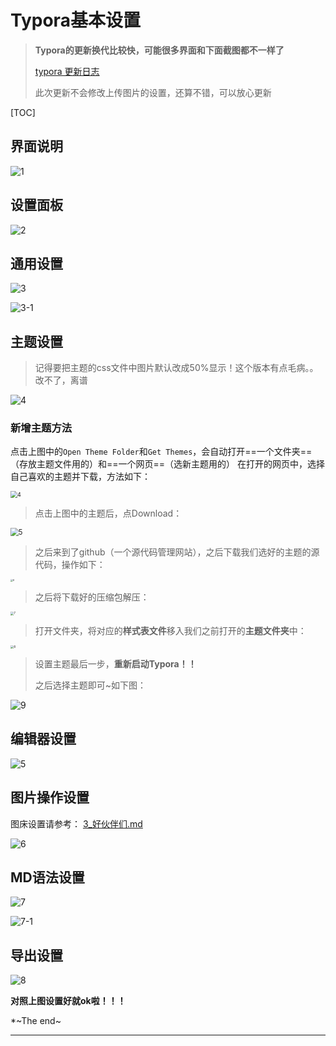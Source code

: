 # Typora基本设置

> **Typora的更新换代比较快，可能很多界面和下面截图都不一样了**
>
> [typora 更新日志](https://typora.io/dev_release.html) 
>
> 此次更新不会修改上传图片的设置，还算不错，可以放心更新

[TOC]

## 界面说明

![1](https://gitee.com/vacrain/typora_img/raw/master/assets/imgs/2021/1.png)

## 设置面板

![2](https://gitee.com/vacrain/typora_img/raw/master/assets/imgs/2021/2021-10-16_09-46-30_2.png)

## 通用设置

![3](https://gitee.com/vacrain/typora_img/raw/master/assets/imgs/2021/2021-10-16_09-46-54_3.png)

![3-1](https://gitee.com/vacrain/typora_img/raw/master/assets/imgs/2021/2021-10-16_09-48-15_3-1.png)





## 主题设置

> 记得要把主题的css文件中图片默认改成50%显示！这个版本有点毛病。。改不了，离谱

![4](https://gitee.com/vacrain/typora_img/raw/master/assets/imgs/2021/2021-10-16_09-52-13_4.png)

### 新增主题方法

点击上图中的`Open Theme Folder`和`Get Themes`，会自动打开==一个文件夹==（存放主题文件用的）和==一个网页==（选新主题用的）
在打开的网页中，选择自己喜欢的主题并下载，方法如下：

<img src="https://gitee.com/vacrain/typora_img/raw/master/assets/imgs/2021/2021-06-29_10-19-05_4.png" alt="4" style="zoom: 67%;" />

> 点击上图中的主题后，点Download：

<img src="https://gitee.com/vacrain/typora_img/raw/master/assets/imgs/2021/2021-06-29_10-19-17_5.png" alt="5" style="zoom: 80%;" />

> 之后来到了github（一个源代码管理网站），之后下载我们选好的主题的源代码，操作如下：

<img src="https://gitee.com/vacrain/typora_img/raw/master/assets/imgs/2021/2021-06-29_10-19-27_6.png" alt="6" style="zoom:25%;" />

> 之后将下载好的压缩包解压：

<img src="https://gitee.com/vacrain/typora_img/raw/master/assets/imgs/2021/2021-06-29_10-19-36_7.png" alt="7" style="zoom:33%;" />

> 打开文件夹，将对应的**样式表文件**移入我们之前打开的**主题文件夹**中：

<img src="https://gitee.com/vacrain/typora_img/raw/master/assets/imgs/2021/2021-06-29_10-19-43_8.png" alt="8" style="zoom:33%;" />

> 设置主题最后一步，**重新启动Typora！！**
> 
> 之后选择主题即可~如下图：

![9](https://gitee.com/vacrain/typora_img/raw/master/assets/imgs/2021/2021-06-29_10-19-48_9.png)

## 编辑器设置

![5](https://gitee.com/vacrain/typora_img/raw/master/assets/imgs/2021/2021-10-16_09-56-53_5.png)

## 图片操作设置

图床设置请参考： [3_好伙伴们.md](../3_好伙伴们.md) 

![6](https://gitee.com/vacrain/typora_img/raw/master/assets/imgs/2021/2021-10-16_09-57-22_6.png)



## MD语法设置

![7](https://gitee.com/vacrain/typora_img/raw/master/assets/imgs/2021/2021-10-16_09-58-13_7.png)

![7-1](https://gitee.com/vacrain/typora_img/raw/master/assets/imgs/2021/2021-10-16_09-58-24_7-1.png)

## 导出设置

![8](https://gitee.com/vacrain/typora_img/raw/master/assets/imgs/2021/2021-10-16_09-58-49_8.png)



**对照上图设置好就ok啦！！！**

*~The end~

---
